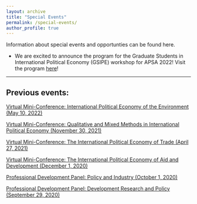 ```yaml
---
layout: archive
title: "Special Events"
permalink: /special-events/
author_profile: true
---
```

Information about special events and opportunties can be found here.

- We are excited to announce the program for the Graduate Students in International Political Economy (GSIPE) workshop for APSA 2022! Visit the program <a href="https://gsipe-workshop.github.io/files/GSIPE_APSA_2022 program.pdf">here</a>!

<hr>

## Previous events:


<!---**
<a href="https://gsipe-workshop.github.io/files/GSIPE_APSA_2022 program.pdf">Pre-Conference Workshop at APSA (September 14, 2022)</a>
--->

<a href="https://gsipe-workshop.github.io/files/Environment-conference-program.pdf">Virtual Mini-Conference: International Political Economy of the Environment (May 10, 2022)</a>

<a href="https://gsipe-workshop.github.io/files/Mixed-methods-conference-program.pdf">Virtual Mini-Conference: Qualitative and Mixed Methods in International Political Economy (November 30, 2021)</a>

<a href="https://gsipe-workshop.github.io/files/Trade-conference-GSIPE-Program.pdf">Virtual Mini-Conference: The International Political Economy of Trade (April 27, 2021)</a>

<a href="https://gsipe-workshop.github.io/files/AD-conference-GSIPE-Program.pdf">Virtual Mini-Conference: The International Political Economy of Aid and Development (December 1, 2020)</a>

<a href="https://gsipe-workshop.github.io/files/Policy_panel.png">Professional Development Panel: Policy and Industry (October 1, 2020)</a>

<a href="https://gsipe-workshop.github.io/files/Dev_panel.png">Professional Development Panel: Development Research and Policy (September 29, 2020)</a>

